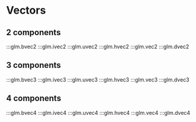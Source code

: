 
# Vectors

## 2 components

:::glm.bvec2
:::glm.ivec2
:::glm.uvec2
:::glm.hvec2
:::glm.vec2
:::glm.dvec2


## 3 components

:::glm.bvec3
:::glm.ivec3
:::glm.uvec3
:::glm.hvec3
:::glm.vec3
:::glm.dvec3

## 4 components

:::glm.bvec4
:::glm.ivec4
:::glm.uvec4
:::glm.hvec4
:::glm.vec4
:::glm.dvec4
